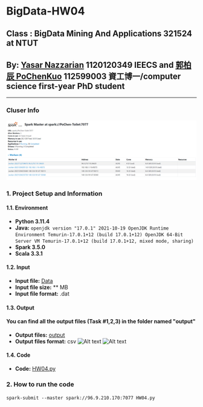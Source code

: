 # BigData-HW04
## Class : BigData Mining And Applications 321524 at NTUT
## By: [Yasar Nazzarian](https://github.com/Yasar2019) 1120120349 IEECS and [郭柏辰 PoChenKuo](https://github.com/PoChenKuo) 112599003 資工博一/computer science first-year PhD student
----------------------------------------------------------------------------------------------
### **Cluser Info**
![Alt text](image.png)

### 1. Project Setup and Information
#### 1.1. Environment
* **Python 3.11.4**
* **Java:**
``openjdk version "17.0.1" 2021-10-19
OpenJDK Runtime Environment Temurin-17.0.1+12 (build 17.0.1+12)
OpenJDK 64-Bit Server VM Temurin-17.0.1+12 (build 17.0.1+12, mixed mode, sharing)``
* **Spark 3.5.0**
* **Scala 3.3.1**

#### 1.2. Input

* **Input file:** [Data](/ml-1m)
* **Input file size:** ** MB
* **Input file format:** .dat

#### 1.3. Output
#### You can find all the output files (Task #1,2,3) in the folder named "output"
* **Output files:** [output](output)
* **Output files format:** csv
![Alt text](task#4.png)
![Alt text](task#5.png)
#### 1.4. Code
* **Code:** [HW04.py](HW04.py)

### 2. How to run the code
```spark-submit --master spark://96.9.210.170:7077 HW04.py ```
